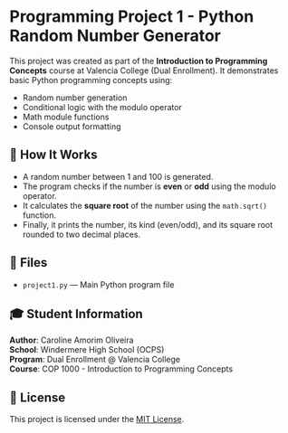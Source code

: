 # Programming Project 1 - Python Random Number Generator

This project was created as part of the **Introduction to Programming Concepts** course at Valencia College (Dual Enrollment). It demonstrates basic Python programming concepts using:

- Random number generation
- Conditional logic with the modulo operator
- Math module functions
- Console output formatting

## 🔧 How It Works

- A random number between 1 and 100 is generated.
- The program checks if the number is **even** or **odd** using the modulo operator.
- It calculates the **square root** of the number using the `math.sqrt()` function.
- Finally, it prints the number, its kind (even/odd), and its square root rounded to two decimal places.

## 📁 Files

- `project1.py` — Main Python program file

## 🎓 Student Information

**Author**: Caroline Amorim Oliveira  
**School**: Windermere High School (OCPS)  
**Program**: Dual Enrollment @ Valencia College  
**Course**: COP 1000 - Introduction to Programming Concepts

## 🪪 License

This project is licensed under the [MIT License](LICENSE).
